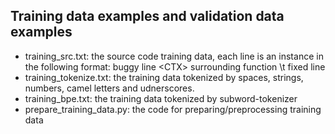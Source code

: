 ## Training data examples and validation data examples
* training_src.txt: 
the source code training data, each line is an instance in the following format:
buggy line &lt;CTX&gt; surrounding function \t fixed line
* training_tokenize.txt:
the training data tokenized by spaces, strings, numbers, camel letters and udnerscores.
* training_bpe.txt:
the training data tokenized by subword-tokenizer
* prepare_training_data.py:
the code for preparing/preprocessing training data